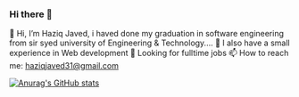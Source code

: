 ### Hi there 👋
👋 Hi, I’m Haziq Javed, i haved done my graduation in software engineering from sir syed university of Engineering & Technology....
👀 I also have a small experience in  Web development 
💞️ Looking for fulltime jobs
📫 How to reach me: haziqjaved31@gmail.com 




[![Anurag's GitHub stats](https://github-readme-stats.vercel.app/api?username=haziqjaved)](https://github.com/anuraghazra/github-readme-stats)
